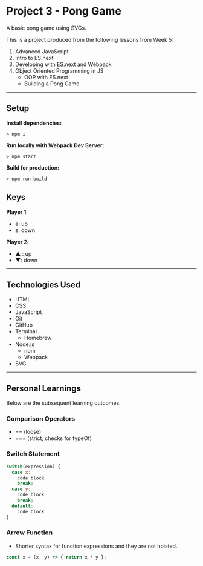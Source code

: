 # Project 3 - Pong Game

A basic pong game using SVGs.


This is a project produced from the following lessons from Week 5:

1. Advanced JavaScript
2. Intro to ES.next
3. Developing with ES.next and Webpack
4. Object Oriented Programming in JS
    - OOP with ES.next
    - Building a Pong Game 

---

## Setup

**Install dependencies:**

`> npm i`

**Run locally with Webpack Dev Server:**

`> npm start`

**Build for production:**

`> npm run build`

## Keys

**Player 1:**
* a: up
* z: down

**Player 2:**
* ▲ : up
* ▼: down

---

## Technologies Used
- HTML
- CSS
- JavaScript
- Git
- GitHub
- Terminal
  - Homebrew
- Node.js
  - npm
  - Webpack
- SVG
---

## Personal Learnings
Below are the subsequent learning outcomes.

### Comparison Operators
- == (loose)
- === (strict, checks for typeOf)

### Switch Statement
```js
switch(expression) {
  case x:
    code block
    break;
  case y:
    code block
    break;
  default:
    code block
}
```

### Arrow Function
- Shorter syntax for function expressions and they are not hoisted. 
```js
const x = (x, y) => { return x * y };
```